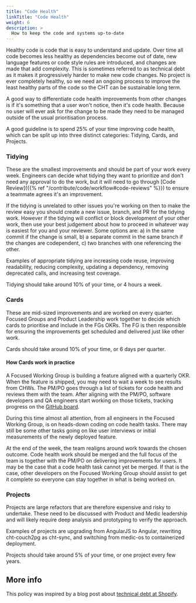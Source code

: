 ```yaml
---
title: "Code Health"
linkTitle: "Code Health"
weight: 6
description: >
  How to keep the code and systems up-to-date
---
```


Healthy code is code that is easy to understand and update. Over time all code becomes less healthy as dependencies become out of date, new language features or code style rules are introduced, and changes are made that add complexity. This is sometimes referred to as technical debt as it makes it progressively harder to make new code changes. No project is ever completely healthy, so we need an ongoing process to improve the least healthy parts of the code so the CHT can be sustainable long term.

A good way to differentiate code health improvements from other changes is if it's something that a user won't notice, then it's code health. Because no user will ever ask for the change to be made they need to be managed outside of the usual prioritisation process.

A good guideline is to spend 25% of your time improving code health, which can be split up into three distinct categories: Tidying, Cards, and Projects.

### Tidying

These are the smallest improvements and should be part of your work every week. Engineers can decide what tidying they want to prioritize and don't need any approval to do the work, but it will need to go through [Code Review]({{% ref "/contribute/code/workflow#code-reviews" %}}) to ensure a teammate agrees it's an improvement.

If the tidying is unrelated to other issues you're working on then to make the review easy you should create a new issue, branch, and PR for the tidying work. However if the tidying will conflict or block development of your other work, then use your best judgement about how to proceed in whatever way is easiest for you and your reviewer. Some options are: a) in the same commit if the change is small, b) a separate commit in the same branch if the changes are codependent, c) two branches with one referencing the other.

Examples of appropriate tidying are increasing code reuse, improving readability, reducing complexity, updating a dependency, removing deprecated calls, and increasing test coverage.

Tidying should take around 10% of your time, or 4 hours a week.

### Cards

These are mid-sized improvements and are worked on every quarter. Focused Groups and Product Leadership work together to decide which cards to prioritise and include in the FGs OKRs. The FG is then responsible for ensuring the improvements get scheduled and delivered just like other work.

Cards should take around 10% of your time, or 6 days per quarter.

#### How Cards work in practice

A Focused Working Group is building a feature aligned with a quarterly OKR. When the feature is shipped, you may need to wait a week to see results from CHWs. The PM/PO goes through a list of tickets for code health and reviews them with the team. After aligning with the PM/PO, software developers and QA engineers start working on those tickets, tracking progress on the [GitHub board](https://github.com/orgs/medic/projects/134/views/1).

During this time almost all attention, from all engineers in the Focused Working Group, is on heads-down coding on code health tasks. There may still be some other tasks going on like user interviews or initial measurements of the newly deployed feature.

At the end of the week, the team realigns around work towards the chosen outcome. Code health work should be merged and the full focus of the team is together with the PM/PO on delivering improvements for users. It may be the case that a code health task cannot yet be merged. If that is the case, other developers on the Focused Working Group should assist to get it complete so everyone can stay together in what is being worked on.

### Projects

Projects are large refactors that are therefore expensive and risky to undertake. These need to be discussed with Product and Medic leadership and will likely require deep analysis and prototyping to verify the approach.

Examples of projects are upgrading from AngularJS to Angular, rewriting cht-couch2pg as cht-sync, and switching from medic-os to containerized deployment.

Projects should take around 5% of your time, or one project every few years.

## More info

This policy was inspired by a blog post about [technical debt at Shopify](https://shopify.engineering/technical-debt-25-percent-rule).
